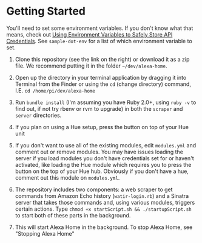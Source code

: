# Getting Started

You'll need to set some environment variables. If you don't know what that means, check out [Using Environment Variables to Safely Store API Credentials](http://blog.zfeldman.com/2014-04-07-Using-Environment-Variables-to-Safely-Store-API-Credentials). See `sample-dot-env` for a list of which environment variable to set.

1) Clone this repository (see the link on the right) or download it as a zip file. We recommend putting it in the folder `~/dev/alexa-home`.

2) Open up the directory in your terminal application by dragging it into Terminal from the Finder or using the `cd` (change directory) command, I.E. `cd /home/pi/dev/alexa-home`

3) Run `bundle install` (I'm assuming you have Ruby 2.0+, using `ruby -v` to find out, if not try rbenv or rvm to upgrade) in both the `scraper` and `server` directories.

4) If you plan on using a Hue setup, press the button on top of your Hue unit

5) If you don't want to use all of the existing modules, edit `modules.yml` and comment out or remove modules. You may have issues loading the server if you load modules you don't have credentials set for or haven't activated, like loading the Hue module which requires you to press the button on the top of your Hue hub. Obviously if you don't have a hue, comment out this module on `modules.yml`.

5) The repository includes two components: a web scraper to get commands from Amazon Echo history (`watir-login.rb`) and a Sinatra server that takes those commands and, using various modules, triggers certain actions. Type `chmod +x startScript.sh && ./startupScript.sh` to start both of these parts in the background.

6) This will start Alexa Home in the background. To stop Alexa Home, see "Stopping Alexa Home"
